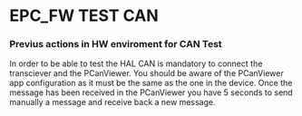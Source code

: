 # EPC_FW TEST CAN

### Previus actions in HW enviroment for CAN Test

In order to be able to test the HAL CAN is mandatory to connect the transciever and the PCanViewer.
You should be aware of the PCanViewer app configuration as it must be the same as the one in the device.
Once the message has been received in the PCanViewer you have 5 seconds to send manually a message and receive back a new message.


